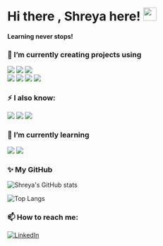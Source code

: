 # Hi there , Shreya here! <img src="https://raw.githubusercontent.com/MartinHeinz/MartinHeinz/master/wave.gif" width="30px">

<!--![](https://img.shields.io/badge/<WORD_ON_LEFT>-<WORD_ON_RIGHT>-informational?style=flat&logo=<LOGO_NAME>&logoColor=white&color=2bbc8a)-->

<!-- Actual text -->

#### Learning never stops! 



<!--
**shreya-markhedkar/shreya-markhedkar** is a ✨ _special_ ✨ repository because its `README.md` (this file) appears on your GitHub profile.

Here are some ideas to get you started:-->

### 🔭 I’m currently creating projects using  

![][3]   ![][4]  ![][9] </br>
![][2] ![][8] ![][12] ![][13]


[2]: https://img.shields.io/badge/Python-FFD43B?style=for-the-badge&logo=python&logoColor=darkgreen
[3]: https://img.shields.io/badge/HTML5-E34F26?style=for-the-badge&logo=html5&logoColor=white
[4]: https://img.shields.io/badge/CSS3-1572B6?style=for-the-badge&logo=css3&logoColor=white
[8]: https://img.shields.io/badge/OpenCV-27338e?style=for-the-badge&logo=OpenCV&logoColor=white
[9]: https://img.shields.io/badge/Bootstrap-563D7C?style=for-the-badge&logo=bootstrap&logoColor=white
[12]: https://img.shields.io/badge/Numpy-777BB4?style=for-the-badge&logo=numpy&logoColor=white
[13]: https://img.shields.io/badge/Pandas-2C2D72?style=for-the-badge&logo=pandas&logoColor=white
### ⚡ I also know: 
 ![][6]  ![][7]  ![][11]
 
 [11]: https://img.shields.io/badge/MySQL-00000F?style=for-the-badge&logo=mysql&logoColor=white
### 🌱 I’m currently learning </br>
![][5]  ![][10]


[5]: https://img.shields.io/badge/JavaScript-323330?style=for-the-badge&logo=javascript&logoColor=F7DF1E
[6]: https://img.shields.io/badge/C-00599C?style=for-the-badge&logo=c&logoColor=white
[7]: https://img.shields.io/badge/C%2B%2B-00599C?style=for-the-badge&logo=c%2B%2B&logoColor=white
[10]: https://img.shields.io/badge/React-20232A?style=for-the-badge&logo=react&logoColor=61DAFB


### ✨ My GitHub
![Shreya's GitHub stats](https://github-readme-stats.vercel.app/api?username=shreya-markhedkar&show_icons=true&theme=tokyonight)

![Top Langs](https://github-readme-stats.vercel.app/api/top-langs/?username=shreya-markhedkar&layout=compact&theme=highcontrast)


### 📫 How to reach me: </br>
[![LinkedIn][1.2]][1]

[1.2]:  https://img.shields.io/badge/LinkedIn-0077B5?style=for-the-badge&logo=linkedin&logoColor=white

[1]: https://www.linkedin.com/in/shreya-markhedkar-2299421b7/

